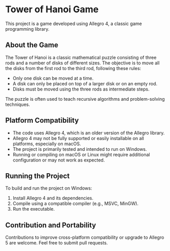 # Tower of Hanoi Game

This project is a game developed using Allegro 4, a classic game programming library.

## About the Game

The Tower of Hanoi is a classic mathematical puzzle consisting of three rods and a number of disks of different sizes. The objective is to move all the disks from the first rod to the third rod, following these rules:

- Only one disk can be moved at a time.
- A disk can only be placed on top of a larger disk or on an empty rod.
- Disks must be moved using the three rods as intermediate steps.

The puzzle is often used to teach recursive algorithms and problem-solving techniques.

## Platform Compatibility

- The code uses Allegro 4, which is an older version of the Allegro library.
- Allegro 4 may not be fully supported or easily installable on all platforms, especially on macOS.
- The project is primarily tested and intended to run on Windows.
- Running or compiling on macOS or Linux might require additional configuration or may not work as expected.

## Running the Project

To build and run the project on Windows:

1. Install Allegro 4 and its dependencies.
2. Compile using a compatible compiler (e.g., MSVC, MinGW).
3. Run the executable.

## Contribution and Portability

Contributions to improve cross-platform compatibility or upgrade to Allegro 5 are welcome. Feel free to submit pull requests.

